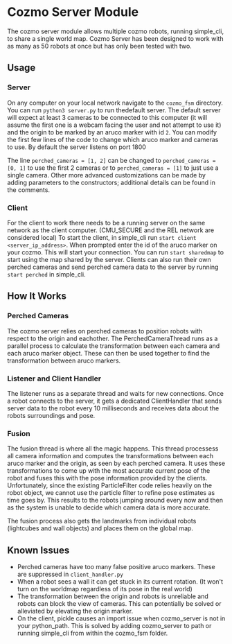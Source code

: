 ﻿# Cozmo Server Module
The cozmo server module allows multiple cozmo robots, running simple_cli, to share a single world map. Cozmo Server has been designed to work with as many as 50 robots at once but has only been tested with two.
## Usage
### Server
On any computer on your local network navigate to the `cozmo_fsm` directory. You can run ```python3 server.py``` to run thedefault server. The default server will expect at least 3 cameras to be connected to this computer (it will assume the first one is a webcam facing the user and not attempt to use it) and the origin to be marked by an aruco marker with id `2`. You can modify the first few lines of the code to change which aruco marker and cameras to use. By default the server listens on port 1800

The line ```perched_cameras = [1, 2]``` can be changed to ```perched_cameras = [0, 1]``` to use the first 2 cameras or to ```perched_cameras = [1]``` to just use a single camera.  Other more advanced customizations can be made by adding parameters to the constructors; additional details can be found in the comments.

### Client
For the client to work there needs to be a running server on the same network as the client computer. (CMU_SECURE and the REL network are considered local) To start the client, in simple_cli run 
```start client <server_ip_address>```. When prompted enter the id of the aruco marker on your cozmo. This will start your connection. You can run ```start sharedmap``` to start using the map shared by the server. Clients can also run their own perched cameras and send perched camera data to the server by running ```start perched``` in simple_cli.

## How It Works
### Perched Cameras
The cozmo server relies on perched cameras to position robots with respect to the origin and eachother. The PerchedCameraThread runs as a parallel process to calculate the transformation between each camera and each aruco marker object. These can then be used together to find the transformation between aruco markers.
### Listener and Client Handler
The listener runs as a separate thread and waits for new connections. Once a robot connects to the server, it gets a dedicated ClientHandler that sends server data to the robot every 10 milliseconds and receives data about the robots surroundings and pose.
### Fusion
The fusion thread is where all the magic happens. This thread processess all camera information and computes the transformations between each aruco marker and the origin, as seen by each perched camera. It uses these transformations to come up with the most accurate current pose of the robot and fuses this with the pose information provided by the clients. Unfortunately, since the existing ParticleFilter code relies heavily on the robot object, we cannot use the particle filter to refine pose estimates as time goes by. This results to the robots jumping around every now and then as the system is unable to decide which camera data is more accurate. 


The fusion process also gets the landmarks from individual robots (lightcubes and wall objects) and places them on the global map. 

## Known Issues
* Perched cameras have too many false positive aruco markers. These are suppressed in ```client_handler.py```
* When a robot sees a wall it can get stuck in its current rotation. (It won't turn on the worldmap regardless of its pose in the real world)
* The transformation between the origin and robots is unreliable and robots can block the view of cameras. This can potentially be solved or alleviated by elevating the origin marker.
* On the client, pickle causes an import issue when cozmo_server is not in your python_path. This is solved by adding cozmo_server to path or running simple_cli from within the cozmo_fsm folder.
